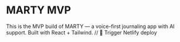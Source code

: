 # MARTY MVP

This is the MVP build of MARTY — a voice-first journaling app with AI support. Built with React + Tailwind.
// 🔁 Trigger Netlify deploy

